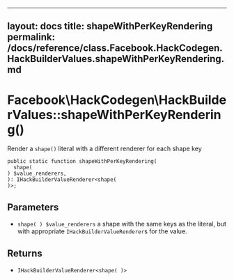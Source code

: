 
***

layout: docs
title: shapeWithPerKeyRendering
permalink: /docs/reference/class.Facebook.HackCodegen.HackBuilderValues.shapeWithPerKeyRendering.md
---







# Facebook\\HackCodegen\\HackBuilderValues::shapeWithPerKeyRendering()




Render a ` shape() ` literal with a different renderer for each shape key




``` Hack
public static function shapeWithPerKeyRendering(
  shape(
) $value_renderers,
): IHackBuilderValueRenderer<shape(
)>;
```




## Parameters




* ` shape( ) $value_renderers ` a shape with the same keys as the literal, but
  with appropriate `` IHackBuilderValueRenderer ``s for the value.




## Returns




- ` IHackBuilderValueRenderer<shape( )> `